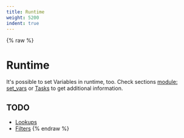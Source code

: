 ```yaml
---
title: Runtime
weight: 5200
indent: true
---
```


{% raw %}
# Runtime

It's possible to set Variables in runtime, too. Check sections [module: set_vars](./set_vars.html)
or [Tasks](./tasks.html) to get additional information.

## TODO

- [Lookups](lookups.md)
- [Filters](filters.md)
{% endraw %}